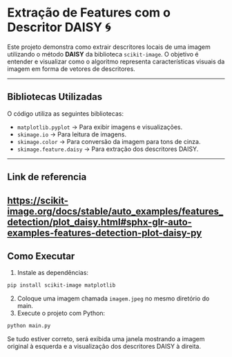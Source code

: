 # Extração de Features com o Descritor DAISY 🌀

Este projeto demonstra como extrair descritores locais de uma imagem utilizando o método **DAISY** da biblioteca `scikit-image`. O objetivo é entender e visualizar como o algoritmo representa características visuais da imagem em forma de vetores de descritores.

---

## Bibliotecas Utilizadas

O código utiliza as seguintes bibliotecas:

- `matplotlib.pyplot` → Para exibir imagens e visualizações.
- `skimage.io` → Para leitura de imagens.
- `skimage.color` → Para conversão da imagem para tons de cinza.
- `skimage.feature.daisy` → Para extração dos descritores DAISY.

---
## Link de referencia
https://scikit-image.org/docs/stable/auto_examples/features_detection/plot_daisy.html#sphx-glr-auto-examples-features-detection-plot-daisy-py
---

## Como Executar

1. Instale as dependências:

```bash
pip install scikit-image matplotlib
````

2. Coloque uma imagem chamada `imagem.jpeg` no mesmo diretório do main.
3. Execute o projeto com Python:

```bash
python main.py
```

Se tudo estiver correto, será exibida uma janela mostrando a imagem original à esquerda e a visualização dos descritores DAISY à direita.
